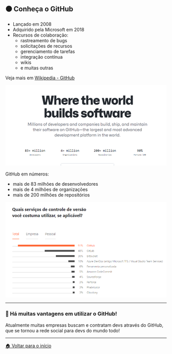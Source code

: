 ## ⚫ Conheça o GitHub

- Lançado em 2008
- Adquirido pela Microsoft em 2018
- Recursos de colaboração:
  - rastreamento de bugs
  - solicitações de recursos
  - gerenciamento de tarefas
  - integração contínua
  - wikis
  - e muitas outras

Veja mais em [Wikipedia - GitHub](https://en.wikipedia.org/wiki/GitHub)

![Pesquisa anual realizada pela Jetbrains "O Estado do Ecossistema de Desenvolvedores de 2021"](./../../assets/images/github/github-01.png)

GitHub em números:

- mais de 83 milhões de desenvolvedores
- mais de 4 milhões de organizações
- mais de 200 milhões de repositórios

![Dados do GitHub](./../../assets/images/github/github-research-01.png)

---

### 💖 Há muitas vantagens em utilizar o GitHub!
Atualmente muitas empresas buscam e contratam devs através do GitHub, que se tornou a rede social para devs do mundo todo!

---

[🏠 Voltar para o início](./../../README.md)
